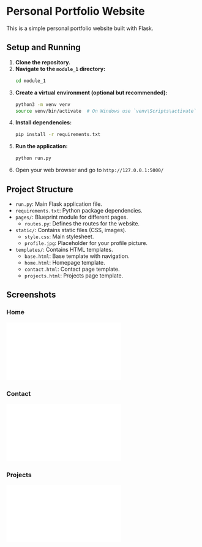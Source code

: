 # Personal Portfolio Website

This is a simple personal portfolio website built with Flask.

## Setup and Running

1.  **Clone the repository.**
2.  **Navigate to the `module_1` directory:**
    ```bash
    cd module_1
    ```
3.  **Create a virtual environment (optional but recommended):**
    ```bash
    python3 -m venv venv
    source venv/bin/activate  # On Windows use `venv\Scripts\activate`
    ```
4.  **Install dependencies:**
    ```bash
    pip install -r requirements.txt
    ```
5.  **Run the application:**
    ```bash
    python run.py
    ```
6.  Open your web browser and go to `http://127.0.0.1:5000/`

## Project Structure

-   `run.py`: Main Flask application file.
-   `requirements.txt`: Python package dependencies.
-   `pages/`: Blueprint module for different pages.
    -   `routes.py`: Defines the routes for the website.
-   `static/`: Contains static files (CSS, images).
    -   `style.css`: Main stylesheet.
    -   `profile.jpg`: Placeholder for your profile picture.
-   `templates/`: Contains HTML templates.
    -   `base.html`: Base template with navigation.
    -   `home.html`: Homepage template.
    -   `contact.html`: Contact page template.
    -   `projects.html`: Projects page template. 

## Screenshots

### Home
![](screenshots/Home.pdf)

### Contact
![](screenshots/Contact.pdf)

### Projects
![](screenshots/Projects.pdf)

